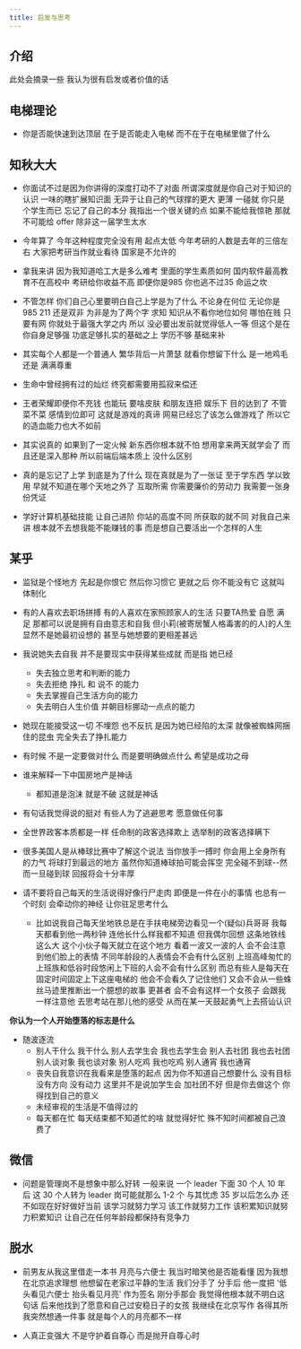 ```yaml
---
title: 启发与思考
---
```


## 介绍

此处会摘录一些
我认为很有启发或者价值的话

## 电梯理论

* 你是否能快速到达顶层 在于是否能走入电梯 而不在于在电梯里做了什么


## 知秋大大
 
 * 你面试不过是因为你讲得的深度打动不了对面 所谓深度就是你自己对于知识的认识 一味的瞎扩展知识面 无异于让自己的气球撑的更大 更薄 一碰就 你只是个学生而已 忘记了自己的本分 我指出一个很关键的点 如果不能给我惊艳 那就不可能给 offer 除非这一届学生太水

* 今年算了 今年这种程度完全没有用 起点太低 今年考研的人数是去年的三倍左右 大家把考研当作就业看待 国家是不允许的

* 拿我来讲 因为我知道哈工大是多么难考 里面的学生素质如何 国内软件最高教育不在高校中 考研给你收益不高 即便你是985 你也逃不过35 命运之坎

* 不管怎样 你们自己心里要明白自己上学是为了什么 不论身在何位 无论你是 985 211 还是双非 为非是为了两个字 求知 知识从不看你地位如何 哪怕在贱 只要有网 你就处于最强大学之内 所以 没必要出发前就觉得低人一等 但这个是在你自身足够强 功底足够扎实的基础之上 学历不够 基础来补

* 其实每个人都是一个普通人 繁华背后一片萧瑟 就看你想留下什么 是一地鸡毛 还是 满满尊重
* 生命中曾经拥有过的灿烂 终究都需要用孤寂来偿还

* 王者荣耀即便你不充钱 也能玩 要啥皮肤 和朋友连把 娱乐下 目的达到了 不管菜不菜 感情到位即可 这就是游戏的真谛 网易已经忘了该怎么做游戏了 所以它的造血能力也大不如前

* 其实说真的 如果到了一定火候 新东西你根本就不怕 想用拿来两天就学会了 而且还是深入那种 所以前端后端本质上 没什么区别

* 真的是忘记了上学 到底是为了什么 现在真就是为了一张证 至于学东西 学以致用 早就不知道在哪个天地之外了 互取所需 你需要廉价的劳动力 我需要一张身份凭证

* 学好计算机基础技能 让自己进阶 你站的高度不同 所获取的就不同 对我自己来讲 根本就不去想我能不能赚钱的事 而是想自己要活出一个怎样的人生

## 某乎

* 监狱是个怪地方 先起是你恨它 然后你习惯它 更就之后 你不能没有它 这就叫体制化

* 有的人喜欢去职场拼搏 有的人喜欢在家照顾家人的生活 只要TA热爱 自愿 满足 那都可以说是拥有自由意志和自我 但小莉(被寄居蟹人格毒害的的人)的人生 显然不是她最初设想的 甚至与她想要的更相差甚远
* 我说她失去自我 并不是要现实中获得某些成就 而是指 她已经
  * 失去独立思考和判断的能力
  * 失去拒绝 挣扎 和 说不 的能力
  * 失去掌握自己生活方向的能力
  * 失去明白人生价值 并朝目标挪动一点点的能力
* 她现在能接受这一切 不埋怨 也不反抗 是因为她已经陷的太深 就像被蜘蛛网捆住的昆虫 完全失去了挣扎能力  

* 有时候 不是一定要做对什么 而是要明确做点什么 希望是成功之母 

* 谁来解释一下中国房地产是神话
  * 都知道是泡沫 就是不破 这就是神话

* 有句话我觉得说的挺对 有些人为了逃避思考 愿意做任何事

* 全世界政客本质都是一样 任命制的政客选择欺上 选举制的政客选择瞒下

* 很多美国人是从棒球比赛中了解这个说法 当你放手一搏时 你会用上全身所有的力气 将球打到最远的地方 虽然你知道棒球拍可能会挥空 完全碰不到球--然而一旦碰到球 回报将会十分丰厚

* 请不要将自己每天的生活说得好像行尸走肉 即便是一件在小的事情 也总有一个时刻 会牵动你的神经 让你驻足思考什么
  * 比如说我自己每天坐地铁总是在手扶电梯旁边看见一个(疑似)兵哥哥 我每天都看到他一两秒钟 连他长什么样我都不知道 但我偶尔回想 这条地铁线这么大 这个小伙子每天就立在这个地方 看着一波又一波的人 会不会注意到他们脸上的表情 不同年龄段的人表情会不会有什么区别 上班高峰匆忙的上班族和低谷时段悠闲上下班的人会不会有什么区别 而总有些人是每天在固定时间固定上下这座电梯的 他会不会看久了记住他们 又会不会从一些蛛丝马迹里推断出一个臆想的故事 更甚者 会不会有这样一个女孩子 会跟我一样注意他 去思考站在那儿他的感受 从而在某一天鼓起勇气上去搭讪认识

**你认为一个人开始堕落的标志是什么**

* 随波逐流
  * 别人干什么 我干什么 别人去学生会 我也去学生会 别人去社团 我也去社团 别人谈对象 我也谈对象 别人吃鸡 我也吃鸡 别人通宵 我也通宵
  * 丧失自我意识在我看来是堕落的起点 因为你不知道自己想要什么 没有目标 没有方向 没有动力 这里并不是说加学生会 加社团不好 但是你去做这个 你得找到自己的意义
  * 未经审视的生活是不值得过的
  * 每天都在忙 每天结束都不知道忙的啥 就觉得好忙 殊不知时间都被自己浪费了

## 微信

* 问题是管理岗不是想象中那么好转 一般来说 一个 leader 下面 30 个人 10 年后 这 30 个人转为 leader 岗可能就那么 1-2 个 与其忧虑 35 岁以后怎么办 还不如现在好好做好当前 该学习就努力学习 该工作就努力工作 该积累知识就努力积累知识 让自己在任何年龄段都保持有竞争力

## 脱水

* 前男友从我这里借走一本书 月亮与六便士 我当时暗笑他是否能看懂 因为我想在北京追求理想 他想留在老家过平静的生活 我们分手了 分手后 他一度把 '低头看见六便士 抬头看见月亮' 作为签名 刚分手那会 我觉得他根本就不明白这句话  后来他找到了愿意和自己过安稳日子的女孩 我继续在北京写作 各得其所 我突然想通一件事 就是每个人的月亮都不一样

* 人真正变强大 不是守护着自尊心 而是抛开自尊心时